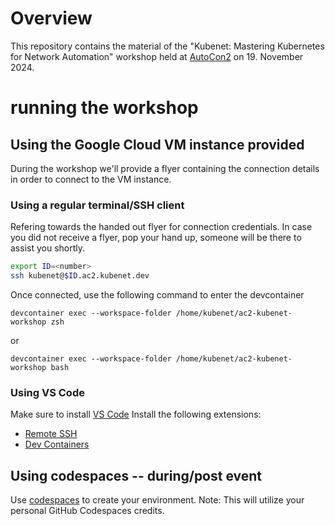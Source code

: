 # Overview

This repository contains the material of the "Kubenet: Mastering Kubernetes for Network Automation" workshop held at [AutoCon2](https://networkautomation.forum/autocon2) on 19. November 2024.

# running the workshop

## Using the Google Cloud VM instance provided
During the workshop we'll provide a flyer containing the connection details in order to connect to the VM instance.

### Using a regular terminal/SSH client
Refering towards the handed out flyer for connection credentials. In case you did not receive a flyer, pop your hand up, someone will be there to assist you shortly.
```bash
export ID=<number>
ssh kubenet@$ID.ac2.kubenet.dev
```
Once connected, use the following command to enter the devcontainer

`devcontainer exec --workspace-folder /home/kubenet/ac2-kubenet-workshop zsh`

or

`devcontainer exec --workspace-folder /home/kubenet/ac2-kubenet-workshop bash`

### Using VS Code
Make sure to install [VS Code](https://code.visualstudio.com/download)
Install the following extensions:
- [Remote SSH](https://marketplace.visualstudio.com/items?itemName=ms-vscode-remote.remote-ssh)
- [Dev Containers](https://marketplace.visualstudio.com/items?itemName=ms-vscode-remote.remote-containers)

## Using codespaces -- during/post event
Use  [codespaces](https://codespaces.new/kubenet-dev/ac2-kubenet-workshop) to create your environment.
Note: This will utilize your personal GitHub Codespaces credits.

